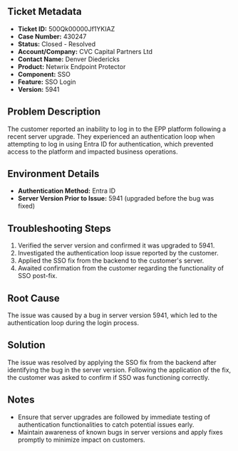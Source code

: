 ## Ticket Metadata
- **Ticket ID:** 500Qk00000Jf1YKIAZ
- **Case Number:** 430247
- **Status:** Closed - Resolved
- **Account/Company:** CVC Capital Partners Ltd
- **Contact Name:** Denver Diedericks
- **Product:** Netwrix Endpoint Protector
- **Component:** SSO
- **Feature:** SSO Login
- **Version:** 5941

## Problem Description
The customer reported an inability to log in to the EPP platform following a recent server upgrade. They experienced an authentication loop when attempting to log in using Entra ID for authentication, which prevented access to the platform and impacted business operations.

## Environment Details
- **Authentication Method:** Entra ID
- **Server Version Prior to Issue:** 5941 (upgraded before the bug was fixed)

## Troubleshooting Steps
1. Verified the server version and confirmed it was upgraded to 5941.
2. Investigated the authentication loop issue reported by the customer.
3. Applied the SSO fix from the backend to the customer's server.
4. Awaited confirmation from the customer regarding the functionality of SSO post-fix.

## Root Cause
The issue was caused by a bug in server version 5941, which led to the authentication loop during the login process.

## Solution
The issue was resolved by applying the SSO fix from the backend after identifying the bug in the server version. Following the application of the fix, the customer was asked to confirm if SSO was functioning correctly.

## Notes
- Ensure that server upgrades are followed by immediate testing of authentication functionalities to catch potential issues early.
- Maintain awareness of known bugs in server versions and apply fixes promptly to minimize impact on customers.